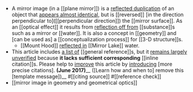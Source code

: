 - A mirror image (in a [[plane mirror]]) is a [reflected duplication]([[duplication]]) of an object that [appears almost identical]([[identical]]), but is [[reversed]] [in the direction perpendicular to]([[perpendicular direction]]) the [[mirror surface]]. As an [[optical effect]] it results from [reflection off from]([[reflection]]) [[substance]]s such as a mirror or [[water]]. It is also a concept in [[geometry]] and [can be used as] a [[conceptualization process]] for [[3-D structure]]s.
    - [[Mount Hood]] [reflected in](https://en.wikipedia.org/wiki/File:Mount_Hood_reflected_in_Mirror_Lake,_Oregon.jpg) [[Mirror Lake]] water.
- This article includes [a list of](https://en.wikipedia.org/wiki/Wikipedia:Citing_sources) [[general reference]]s, but it [remains largely unverified]([[unverified]]) because **it lacks sufficient corresponding** [[inline citation]]s. Please help to [improve](https://en.wikipedia.org/wiki/Wikipedia:WikiProject_Fact_and_Reference_Check) this article by [introducing](https://en.wikipedia.org/wiki/Wikipedia:When_to_cite) [more precise citations]. __(June 2017)____ ([Learn how and when to] remove this [template message])__ #[[citing source]] #[[reference check]]
- [[mirror image in geometry and geometrical optics]]
